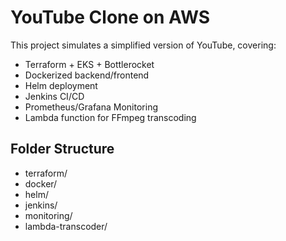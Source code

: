 
# YouTube Clone on AWS

This project simulates a simplified version of YouTube, covering:

- Terraform + EKS + Bottlerocket
- Dockerized backend/frontend
- Helm deployment
- Jenkins CI/CD
- Prometheus/Grafana Monitoring
- Lambda function for FFmpeg transcoding

## Folder Structure

- terraform/
- docker/
- helm/
- jenkins/
- monitoring/
- lambda-transcoder/
